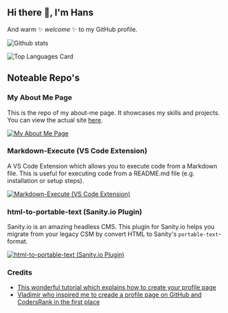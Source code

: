 ## Hi there 👋, I'm Hans

And warm ✨ _welcome_ ✨ to my GitHub profile.

![Github stats](https://github-readme-stats.vercel.app/api?username=HansKre&theme=buefy&show_icons=true&count_private=true)

![Top Languages Card](https://github-readme-stats.vercel.app/api/top-langs/?username=HansKre&layout=compact)

<!-- ![Scores & Badges](https://cr-ss-service.azurewebsites.net/api/ScreenShot?widget=summary&username=HansKre&labels=true) -->

<!-- ![Skills Chart Widget](https://cr-skills-chart-widget.azurewebsites.net/api/api?username=HansKre&labels=true) -->

## Noteable Repo's

### My About Me Page

This is the repo of my about-me page. It showcases my skills and projects. You can view the actual site [here](https://priceless-keller-def908.netlify.app/).

[![My About Me Page](https://github-readme-stats.vercel.app/api/pin/?username=HansKre&repo=about-hanskrebs-v3&show_owner=true)](https://github.com/HansKre/about-hanskrebs-v3)

### Markdown-Execute (VS Code Extension)

A VS Code Extension which allows you to execute code from a Markdown file. This is useful for executing code from a README.md file (e.g. installation or setup steps).

[![Markdown-Execute (VS Code Extension)](https://github-readme-stats.vercel.app/api/pin/?username=HansKre&repo=markdown-execute&show_owner=true)](https://github.com/HansKre/markdown-execute)

### html-to-portable-text (Sanity.io Plugin)

Sanity.io is an amazing headless CMS. This plugin for Sanity.io helps you migrate from your legacy CSM by convert HTML to Sanity's `portable-text`-format.

[![html-to-portable-text (Sanity.io Plugin)](https://github-readme-stats.vercel.app/api/pin/?username=HansKre&repo=sanity-plugin-html-to-portable-text&show_owner=true)](https://github.com/HansKre/sanity-plugin-html-to-portable-text)

### Credits

- [This wonderful tutorial which explains how to create your profile page](https://medium.com/better-programming/3-steps-to-improve-your-github-overview-page-950c64d4d465)
- [Vladimir who inspired me to creade a profile page on GitHub and CodersRank in the first place](https://github.com/nolimits4web)

<!--
- 🔭 I’m currently working on ...
- 🌱 I’m currently learning ...
- 👯 I’m looking to collaborate on ...
- 🤔 I’m looking for help with ...
- 💬 Ask me about ...
- 📫 How to reach me: ...
- 😄 Pronouns: ...
- ⚡ Fun fact: ...
-->
